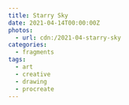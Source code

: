 ```yaml
---
title: Starry Sky
date: 2021-04-14T00:00:00Z
photos:
  - url: cdn:/2021-04-starry-sky
categories:
  - fragments
tags:
  - art
  - creative
  - drawing
  - procreate
---
```

